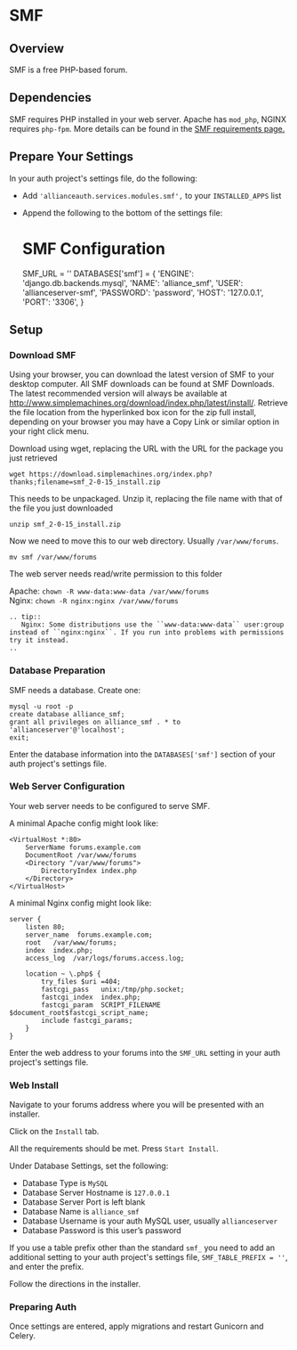 # SMF

## Overview
SMF is a free PHP-based forum.

## Dependencies
SMF requires PHP installed in your web server. Apache has `mod_php`, NGINX requires `php-fpm`. More details can be found in the [SMF requirements page.](https://download.simplemachines.org/requirements.php)

## Prepare Your Settings
In your auth project's settings file, do the following:
 - Add `'allianceauth.services.modules.smf',` to your `INSTALLED_APPS` list
 - Append the following to the bottom of the settings file:


    # SMF Configuration
    SMF_URL = ''
    DATABASES['smf'] = {
        'ENGINE': 'django.db.backends.mysql',
        'NAME': 'alliance_smf',
        'USER': 'allianceserver-smf',
        'PASSWORD': 'password',
        'HOST': '127.0.0.1',
        'PORT': '3306',
    }

## Setup
### Download SMF
Using your browser, you can download the latest version of SMF to your desktop computer. All SMF downloads can be found at SMF Downloads. The latest recommended version will always be available at http://www.simplemachines.org/download/index.php/latest/install/. Retrieve the file location from the hyperlinked box icon for the zip full install,  depending on your browser you may have a Copy Link or similar option in your right click menu.


Download using wget, replacing the URL with the URL for the package you just retrieved

    wget https://download.simplemachines.org/index.php?thanks;filename=smf_2-0-15_install.zip

This needs to be unpackaged. Unzip it, replacing the file name with that of the file you just downloaded

    unzip smf_2-0-15_install.zip

Now we need to move this to our web directory. Usually `/var/www/forums`.

    mv smf /var/www/forums

The web server needs read/write permission to this folder

Apache: `chown -R www-data:www-data /var/www/forums`  
Nginx: `chown -R nginx:nginx /var/www/forums`

```eval_rst
.. tip::
   Nginx: Some distributions use the ``www-data:www-data`` user:group instead of ``nginx:nginx``. If you run into problems with permissions try it instead.
..
```

### Database Preparation
SMF needs a database. Create one:

    mysql -u root -p
    create database alliance_smf;
    grant all privileges on alliance_smf . * to 'allianceserver'@'localhost';
    exit;

Enter the database information into the `DATABASES['smf']` section of your auth project's settings file.

### Web Server Configuration
Your web server needs to be configured to serve SMF.

A minimal Apache config might look like:

    <VirtualHost *:80>
        ServerName forums.example.com
        DocumentRoot /var/www/forums
        <Directory "/var/www/forums">
            DirectoryIndex index.php
        </Directory>
    </VirtualHost>

A minimal Nginx config might look like:

    server {
        listen 80;
        server_name  forums.example.com;
        root   /var/www/forums;
        index  index.php;
        access_log  /var/logs/forums.access.log;

        location ~ \.php$ {
            try_files $uri =404;
            fastcgi_pass   unix:/tmp/php.socket;
            fastcgi_index  index.php;
            fastcgi_param  SCRIPT_FILENAME  $document_root$fastcgi_script_name;
            include fastcgi_params;
        }
    }

Enter the web address to your forums into the `SMF_URL` setting in your auth project's settings file.

### Web Install
Navigate to your forums address where you will be presented with an installer.

Click on the `Install` tab.

All the requirements should be met. Press `Start Install`.

Under Database Settings, set the following:
 - Database Type is `MySQL`
 - Database Server Hostname is `127.0.0.1`
 - Database Server Port is left blank
 - Database Name is `alliance_smf`
 - Database Username is your auth MySQL user, usually `allianceserver`
 - Database Password is this user’s password

If you use a table prefix other than the standard `smf_` you need to add an additional setting to your auth project's settings file, `SMF_TABLE_PREFIX = ''`, and enter the prefix.

Follow the directions in the installer.

### Preparing Auth
Once settings are entered, apply migrations and restart Gunicorn and Celery.
